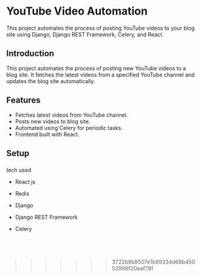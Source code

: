 
# YouTube Video Automation

This project automates the process of posting YouTube videos to your blog site using Django, Django REST Framework, Celery, and React.

## Introduction

This project automates the process of posting new YouTube videos to a blog site. It fetches the latest videos from a specified YouTube channel and updates the blog site automatically.

## Features

- Fetches latest videos from YouTube channel.
- Posts new videos to blog site.
- Automated using Celery for periodic tasks.
- Frontend built with React.

## Setup

### 

tech used
- React js
- Redis
- Django
- Django REST Framework
- Celery


    ```




>>>>>>> 3722b9b8507e1b99334d68b45052996f20eaf78f

